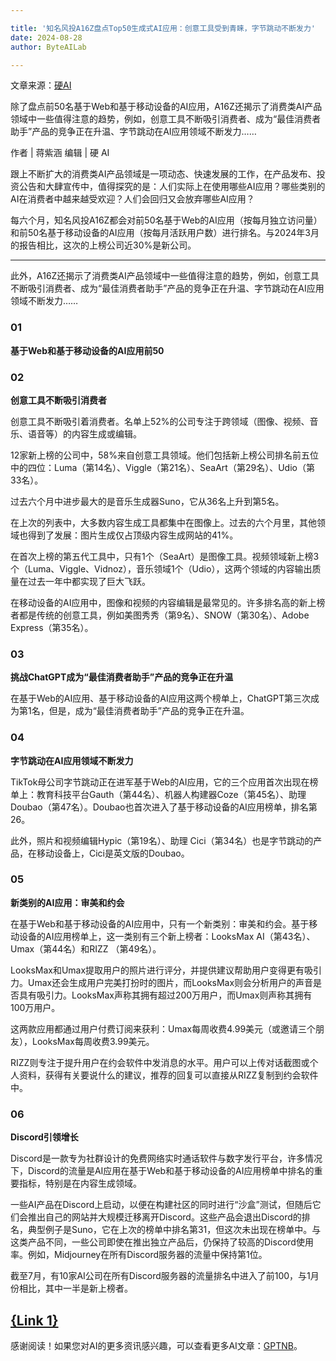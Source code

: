 ```yaml
---

title: '知名风投A16Z盘点Top50生成式AI应用：创意工具受到青睐，字节跳动不断发力'
date: 2024-08-28
author: ByteAILab

---
```


文章来源：[硬AI](https://mp.weixin.qq.com/s/yHvWd5VEjIzL1WShQtol4Q)

除了盘点前50名基于Web和基于移动设备的AI应用，A16Z还揭示了消费类AI产品领域中一些值得注意的趋势，例如，创意工具不断吸引消费者、成为“最佳消费者助手”产品的竞争正在升温、字节跳动在AI应用领域不断发力……

作者 | 蒋紫涵
编辑 | 硬 AI

跟上不断扩大的消费类AI产品领域是一项动态、快速发展的工作，在产品发布、投资公告和大肆宣传中，值得探究的是：人们实际上在使用哪些AI应用？哪些类别的AI在消费者中越来越受欢迎？人们会回归又会放弃哪些AI应用？

每六个月，知名风投A16Z都会对前50名基于Web的AI应用（按每月独立访问量）和前50名基于移动设备的AI应用（按每月活跃用户数）进行排名。与2024年3月的报告相比，这次的上榜公司近30%是新公司。

---


此外，A16Z还揭示了消费类AI产品领域中一些值得注意的趋势，例如，创意工具不断吸引消费者、成为“最佳消费者助手”产品的竞争正在升温、字节跳动在AI应用领域不断发力……

### 01
**基于Web和基于移动设备的AI应用前50**


### 02
**创意工具不断吸引消费者**

创意工具不断吸引着消费者。名单上52%的公司专注于跨领域（图像、视频、音乐、语音等）的内容生成或编辑。

12家新上榜的公司中，58%来自创意工具领域。他们包括新上榜公司排名前五位中的四位：Luma（第14名）、Viggle（第21名）、SeaArt（第29名）、Udio（第33名）。

过去六个月中进步最大的是音乐生成器Suno，它从36名上升到第5名。

在上次的列表中，大多数内容生成工具都集中在图像上。过去的六个月里，其他领域也得到了发展：图片生成仅占顶级内容生成网站的41%。

在首次上榜的第五代工具中，只有1个（SeaArt）是图像工具。视频领域新上榜3个（Luma、Viggle、Vidnoz），音乐领域1个（Udio），这两个领域的内容输出质量在过去一年中都实现了巨大飞跃。

在移动设备的AI应用中，图像和视频的内容编辑是最常见的。许多排名高的新上榜者都是传统的创意工具，例如美图秀秀（第9名）、SNOW（第30名）、Adobe Express（第35名）。

### 03
**挑战ChatGPT成为“最佳消费者助手”产品的竞争正在升温**

在基于Web的AI应用、基于移动设备的AI应用这两个榜单上，ChatGPT第三次成为第1名，但是，成为“最佳消费者助手”产品的竞争正在升温。

### 04
**字节跳动在AI应用领域不断发力**

TikTok母公司字节跳动正在进军基于Web的AI应用，它的三个应用首次出现在榜单上：教育科技平台Gauth（第44名）、机器人构建器Coze（第45名）、助理Doubao（第47名）。Doubao也首次进入了基于移动设备的AI应用榜单，排名第26。

此外，照片和视频编辑Hypic（第19名）、助理 Cici（第34名）也是字节跳动的产品，在移动设备上，Cici是英文版的Doubao。

### 05
**新类别的AI应用：审美和约会**

在基于Web和基于移动设备的AI应用中，只有一个新类别：审美和约会。基于移动设备的AI应用榜单上，这一类别有三个新上榜者：LooksMax AI（第43名）、Umax（第44名）和RIZZ （第49名）。

LooksMax和Umax提取用户的照片进行评分，并提供建议帮助用户变得更有吸引力。Umax还会生成用户完美打扮时的图片，而LooksMax则会分析用户的声音是否具有吸引力。LooksMax声称其拥有超过200万用户，而Umax则声称其拥有100万用户。

这两款应用都通过用户付费订阅来获利：Umax每周收费4.99美元（或邀请三个朋友），LooksMax每周收费3.99美元。

RIZZ则专注于提升用户在约会软件中发消息的水平。用户可以上传对话截图或个人资料，获得有关要说什么的建议，推荐的回复可以直接从RIZZ复制到约会软件中。

### 06
**Discord引领增长**

Discord是一款专为社群设计的免费网络实时通话软件与数字发行平台，许多情况下，Discord的流量是AI应用在基于Web和基于移动设备的AI应用榜单中排名的重要指标，特别是在内容生成领域。

一些AI产品在Discord上启动，以便在构建社区的同时进行“沙盒”测试，但随后它们会推出自己的网站并大规模迁移离开Discord。这些产品会退出Discord的排名，典型例子是Suno，它在上次的榜单中排名第31，但这次未出现在榜单中。与这类产品不同，一些公司即使在推出独立产品后，仍保持了较高的Discord使用率。例如，Midjourney在所有Discord服务器的流量中保持第1位。

截至7月，有10家AI公司在所有Discord服务器的流量排名中进入了前100，与1月份相比，其中一半是新上榜者。

[{Link 1}](https://www.aixinzhijie.com/article/6846532)
---
感谢阅读！如果您对AI的更多资讯感兴趣，可以查看更多AI文章：[GPTNB](https://gptnb.com)。